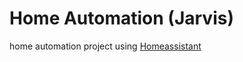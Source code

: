 # Home Automation (Jarvis)
home automation project using <a href="https://github.com/home-assistant/home-assistant">Homeassistant</a>
